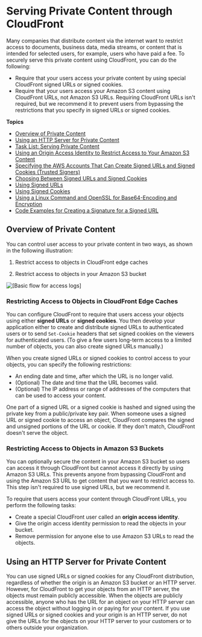 # Serving Private Content through CloudFront<a name="PrivateContent"></a>

Many companies that distribute content via the internet want to restrict access to documents, business data, media streams, or content that is intended for selected users, for example, users who have paid a fee\. To securely serve this private content using CloudFront, you can do the following:
+ Require that your users access your private content by using special CloudFront signed URLs or signed cookies\. 
+ Require that your users access your Amazon S3 content using CloudFront URLs, not Amazon S3 URLs\. Requiring CloudFront URLs isn't required, but we recommend it to prevent users from bypassing the restrictions that you specify in signed URLs or signed cookies\.

**Topics**
+ [Overview of Private Content](#private-content-overview)
+ [Using an HTTP Server for Private Content](#private-content-overview-choosing-origin)
+ [Task List: Serving Private Content](private-content-task-list.md)
+ [Using an Origin Access Identity to Restrict Access to Your Amazon S3 Content](private-content-restricting-access-to-s3.md)
+ [Specifying the AWS Accounts That Can Create Signed URLs and Signed Cookies \(Trusted Signers\)](private-content-trusted-signers.md)
+ [Choosing Between Signed URLs and Signed Cookies](private-content-choosing-signed-urls-cookies.md)
+ [Using Signed URLs](private-content-signed-urls.md)
+ [Using Signed Cookies](private-content-signed-cookies.md)
+ [Using a Linux Command and OpenSSL for Base64\-Encoding and Encryption](private-content-linux-openssl.md)
+ [Code Examples for Creating a Signature for a Signed URL](PrivateCFSignatureCodeAndExamples.md)

## Overview of Private Content<a name="private-content-overview"></a>

You can control user access to your private content in two ways, as shown in the following illustration:

1. Restrict access to objects in CloudFront edge caches

1. Restrict access to objects in your Amazon S3 bucket

![\[Basic flow for access logs\]](http://docs.aws.amazon.com/AmazonCloudFront/latest/DeveloperGuide/)

### Restricting Access to Objects in CloudFront Edge Caches<a name="private-content-overview-edge-caches"></a>

You can configure CloudFront to require that users access your objects using either **signed URLs** or **signed cookies**\. You then develop your application either to create and distribute signed URLs to authenticated users or to send `Set-Cookie` headers that set signed cookies on the viewers for authenticated users\. \(To give a few users long\-term access to a limited number of objects, you can also create signed URLs manually\.\) 

When you create signed URLs or signed cookies to control access to your objects, you can specify the following restrictions:
+ An ending date and time, after which the URL is no longer valid\. 
+ \(Optional\) The date and time that the URL becomes valid\.
+ \(Optional\) The IP address or range of addresses of the computers that can be used to access your content\. 

One part of a signed URL or a signed cookie is hashed and signed using the private key from a public/private key pair\. When someone uses a signed URL or signed cookie to access an object, CloudFront compares the signed and unsigned portions of the URL or cookie\. If they don't match, CloudFront doesn't serve the object\.

### Restricting Access to Objects in Amazon S3 Buckets<a name="private-content-overview-s3"></a>

You can optionally secure the content in your Amazon S3 bucket so users can access it through CloudFront but cannot access it directly by using Amazon S3 URLs\. This prevents anyone from bypassing CloudFront and using the Amazon S3 URL to get content that you want to restrict access to\. This step isn't required to use signed URLs, but we recommend it\.

To require that users access your content through CloudFront URLs, you perform the following tasks:
+ Create a special CloudFront user called an **origin access identity**\.
+ Give the origin access identity permission to read the objects in your bucket\.
+ Remove permission for anyone else to use Amazon S3 URLs to read the objects\.

## Using an HTTP Server for Private Content<a name="private-content-overview-choosing-origin"></a>

You can use signed URLs or signed cookies for any CloudFront distribution, regardless of whether the origin is an Amazon S3 bucket or an HTTP server\. However, for CloudFront to get your objects from an HTTP server, the objects must remain publicly accessible\. When the objects are publicly accessible, anyone who has the URL for an object on your HTTP server can access the object without logging in or paying for your content\. If you use signed URLs or signed cookies and your origin is an HTTP server, do not give the URLs for the objects on your HTTP server to your customers or to others outside your organization\.